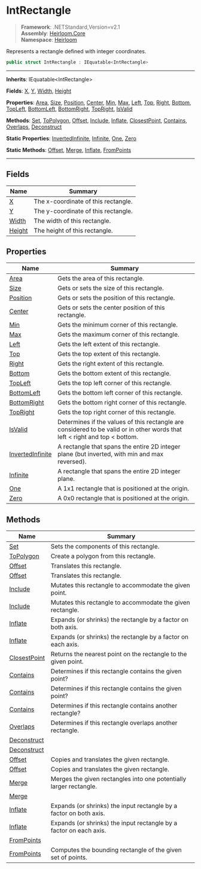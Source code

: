 # IntRectangle

> **Framework**: .NETStandard,Version=v2.1  
> **Assembly**: [Heirloom.Core][0]  
> **Namespace**: [Heirloom][0]  

Represents a rectangle defined with integer coordinates.

```cs
public struct IntRectangle : IEquatable<IntRectangle>
```

--------------------------------------------------------------------------------

**Inherits**: IEquatable\<IntRectangle>

**Fields**: [X][1], [Y][2], [Width][3], [Height][4]

**Properties**: [Area][5], [Size][6], [Position][7], [Center][8], [Min][9], [Max][10], [Left][11], [Top][12], [Right][13], [Bottom][14], [TopLeft][15], [BottomLeft][16], [BottomRight][17], [TopRight][18], [IsValid][19]

**Methods**: [Set][20], [ToPolygon][21], [Offset][22], [Include][23], [Inflate][24], [ClosestPoint][25], [Contains][26], [Overlaps][27], [Deconstruct][28]

**Static Properties**: [InvertedInfinite][29], [Infinite][30], [One][31], [Zero][32]

**Static Methods**: [Offset][22], [Merge][33], [Inflate][24], [FromPoints][34]

--------------------------------------------------------------------------------

## Fields

| Name        | Summary                             |
|-------------|-------------------------------------|
| [X][1]      | The x-coordinate of this rectangle. |
| [Y][2]      | The y-coordinate of this rectangle. |
| [Width][3]  | The width of this rectangle.        |
| [Height][4] | The height of this rectangle.       |

## Properties

| Name                   | Summary                                                                                                                           |
|------------------------|-----------------------------------------------------------------------------------------------------------------------------------|
| [Area][5]              | Gets the area of this rectangle.                                                                                                  |
| [Size][6]              | Gets or sets the size of this rectangle.                                                                                          |
| [Position][7]          | Gets or sets the position of this rectangle.                                                                                      |
| [Center][8]            | Gets or sets the center position of this rectangle.                                                                               |
| [Min][9]               | Gets the minimum corner of this rectangle.                                                                                        |
| [Max][10]              | Gets the maximum corner of this rectangle.                                                                                        |
| [Left][11]             | Gets the left extent of this rectangle.                                                                                           |
| [Top][12]              | Gets the top extent of this rectangle.                                                                                            |
| [Right][13]            | Gets the right extent of this rectangle.                                                                                          |
| [Bottom][14]           | Gets the bottom extent of this rectangle.                                                                                         |
| [TopLeft][15]          | Gets the top left corner of this rectangle.                                                                                       |
| [BottomLeft][16]       | Gets the bottom left corner of this rectangle.                                                                                    |
| [BottomRight][17]      | Gets the bottom right corner of this rectangle.                                                                                   |
| [TopRight][18]         | Gets the top right corner of this rectangle.                                                                                      |
| [IsValid][19]          | Determines if the values of this rectangle are considered to be valid or in other words that left &lt; right and top &lt; bottom. |
| [InvertedInfinite][29] | A rectangle that spans the entire 2D integer plane (but inverted, with min and max reversed).                                     |
| [Infinite][30]         | A rectangle that spans the entire 2D integer plane.                                                                               |
| [One][31]              | A 1x1 rectangle that is positioned at the origin.                                                                                 |
| [Zero][32]             | A 0x0 rectangle that is positioned at the origin.                                                                                 |

## Methods

| Name               | Summary                                                            |
|--------------------|--------------------------------------------------------------------|
| [Set][20]          | Sets the components of this rectangle.                             |
| [ToPolygon][21]    | Create a polygon from this rectangle.                              |
| [Offset][22]       | Translates this rectangle.                                         |
| [Offset][22]       | Translates this rectangle.                                         |
| [Include][23]      | Mutates this rectangle to accommodate the given point.             |
| [Include][23]      | Mutates this rectangle to accommodate the given rectangle.         |
| [Inflate][24]      | Expands (or shrinks) the rectangle by a factor on both axis.       |
| [Inflate][24]      | Expands (or shrinks) the rectangle by a factor on each axis.       |
| [ClosestPoint][25] | Returns the nearest point on the rectangle to the given point.     |
| [Contains][26]     | Determines if this rectangle contains the given point?             |
| [Contains][26]     | Determines if this rectangle contains the given point?             |
| [Contains][26]     | Determines if this rectangle contains another rectangle?           |
| [Overlaps][27]     | Determines if this rectangle overlaps another rectangle.           |
| [Deconstruct][28]  |                                                                    |
| [Deconstruct][28]  |                                                                    |
| [Offset][22]       | Copies and translates the given rectangle.                         |
| [Offset][22]       | Copies and translates the given rectangle.                         |
| [Merge][33]        | Merges the given rectangles into one potentially larger rectangle. |
| [Merge][33]        |                                                                    |
| [Inflate][24]      | Expands (or shrinks) the input rectangle by a factor on both axis. |
| [Inflate][24]      | Expands (or shrinks) the input rectangle by a factor on each axis. |
| [FromPoints][34]   |                                                                    |
| [FromPoints][34]   | Computes the bounding rectangle of the given set of points.        |

[0]: ../Heirloom.Core.md
[1]: Heirloom.IntRectangle.X.md
[2]: Heirloom.IntRectangle.Y.md
[3]: Heirloom.IntRectangle.Width.md
[4]: Heirloom.IntRectangle.Height.md
[5]: Heirloom.IntRectangle.Area.md
[6]: Heirloom.IntRectangle.Size.md
[7]: Heirloom.IntRectangle.Position.md
[8]: Heirloom.IntRectangle.Center.md
[9]: Heirloom.IntRectangle.Min.md
[10]: Heirloom.IntRectangle.Max.md
[11]: Heirloom.IntRectangle.Left.md
[12]: Heirloom.IntRectangle.Top.md
[13]: Heirloom.IntRectangle.Right.md
[14]: Heirloom.IntRectangle.Bottom.md
[15]: Heirloom.IntRectangle.TopLeft.md
[16]: Heirloom.IntRectangle.BottomLeft.md
[17]: Heirloom.IntRectangle.BottomRight.md
[18]: Heirloom.IntRectangle.TopRight.md
[19]: Heirloom.IntRectangle.IsValid.md
[20]: Heirloom.IntRectangle.Set.md
[21]: Heirloom.IntRectangle.ToPolygon.md
[22]: Heirloom.IntRectangle.Offset.md
[23]: Heirloom.IntRectangle.Include.md
[24]: Heirloom.IntRectangle.Inflate.md
[25]: Heirloom.IntRectangle.ClosestPoint.md
[26]: Heirloom.IntRectangle.Contains.md
[27]: Heirloom.IntRectangle.Overlaps.md
[28]: Heirloom.IntRectangle.Deconstruct.md
[29]: Heirloom.IntRectangle.InvertedInfinite.md
[30]: Heirloom.IntRectangle.Infinite.md
[31]: Heirloom.IntRectangle.One.md
[32]: Heirloom.IntRectangle.Zero.md
[33]: Heirloom.IntRectangle.Merge.md
[34]: Heirloom.IntRectangle.FromPoints.md
